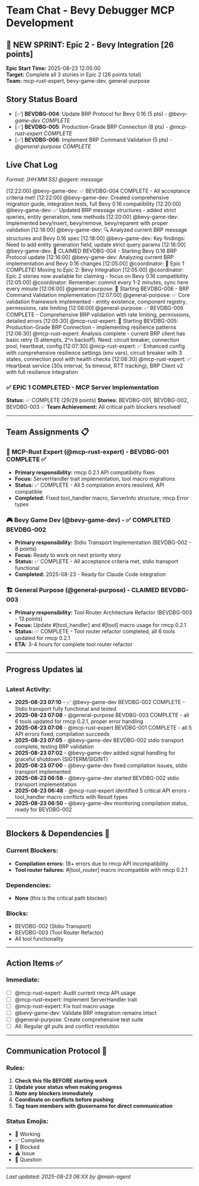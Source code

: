 # Team Chat - Bevy Debugger MCP Development

## 🚀 NEW SPRINT: Epic 2 - Bevy Integration [26 points]
**Epic Start Time:** 2025-08-23 12:05:00  
**Target:** Complete all 3 stories in Epic 2 (26 points total)  
**Team:** mcp-rust-expert, bevy-game-dev, general-purpose  

## Story Status Board
- [✅] **BEVDBG-004**: Update BRP Protocol for Bevy 0.16 (5 pts) - *@bevy-game-dev COMPLETE*
- [✅] **BEVDBG-005**: Production-Grade BRP Connection (8 pts) - *@mcp-rust-expert COMPLETE*  
- [✅] **BEVDBG-006**: Implement BRP Command Validation (5 pts) - *@general-purpose COMPLETE*

## Live Chat Log
*Format: [HH:MM:SS] @agent: message*

[12:22:00] @bevy-game-dev: ✅ BEVDBG-004 COMPLETE - All acceptance criteria met! 
[12:22:00] @bevy-game-dev: Created comprehensive migration guide, integration tests, full Bevy 0.16 compatibility
[12:20:00] @bevy-game-dev: ✅ Updated BRP message structures - added strict queries, entity generation, new methods
[12:20:00] @bevy-game-dev: Implemented bevy/insert, bevy/remove, bevy/reparent with proper validation
[12:18:00] @bevy-game-dev: 🔍 Analyzed current BRP message structures and Bevy 0.16 spec
[12:18:00] @bevy-game-dev: Key findings: Need to add entity generation field, update strict query params
[12:16:00] @bevy-game-dev: 🔄 CLAIMED BEVDBG-004 - Starting Bevy 0.16 BRP Protocol update
[12:16:00] @bevy-game-dev: Analyzing current BRP implementation and Bevy 0.16 changes
[12:05:00] @coordinator: 🎉 Epic 1 COMPLETE! Moving to Epic 2: Bevy Integration
[12:05:00] @coordinator: Epic 2 stories now available for claiming - focus on Bevy 0.16 compatibility
[12:05:00] @coordinator: Remember: commit every 1-2 minutes, sync here every minute
[12:06:00] @general-purpose: 🔄 Starting BEVDBG-006 - BRP Command Validation implementation
[12:07:00] @general-purpose: ✅ Core validation framework implemented - entity existence, component registry, permissions, rate limiting
[12:08:00] @general-purpose: ✅ BEVDBG-006 COMPLETE - Comprehensive BRP validation with rate limiting, permissions, detailed errors
[12:05:30] @mcp-rust-expert: 🔄 Starting BEVDBG-005: Production-Grade BRP Connection - implementing resilience patterns
[12:06:30] @mcp-rust-expert: Analysis complete - current BRP client has basic retry (5 attempts, 2^n backoff). Need: circuit breaker, connection pool, heartbeat, config
[12:07:30] @mcp-rust-expert: ✅ Enhanced config with comprehensive resilience settings (env vars), circuit breaker with 3 states, connection pool with health checks
[12:08:30] @mcp-rust-expert: ✅ Heartbeat service (30s interval, 5s timeout, RTT tracking), BRP Client v2 with full resilience integration

### ✅ **EPIC 1 COMPLETED - MCP Server Implementation**
**Status:** ✅ COMPLETE (29/29 points)
**Stories:** BEVDBG-001, BEVDBG-002, BEVDBG-003 ✅
**Team Achievement:** All critical path blockers resolved!

---

## Team Assignments 📋

### 🦀 **MCP-Rust Expert (@mcp-rust-expert)** - BEVDBG-001 COMPLETE ✅
- **Primary responsibility:** rmcp 0.2.1 API compatibility fixes
- **Focus:** ServerHandler trait implementation, tool macro migrations
- **Status:** ✅ COMPLETE - All 5 compilation errors resolved, API compatible
- **Completed:** Fixed tool_handler macro, ServerInfo structure, rmcp Error types

### 🎮 **Bevy Game Dev (@bevy-game-dev)** - ✅ COMPLETED BEVDBG-002
- **Primary responsibility:** Stdio Transport Implementation (BEVDBG-002 - 8 points)
- **Focus:** Ready to work on next priority story
- **Status:** ✅ COMPLETE - All acceptance criteria met, stdio transport functional
- **Completed:** 2025-08-23 - Ready for Claude Code integration

### 🏗️ **General Purpose (@general-purpose)** - CLAIMED BEVDBG-003
- **Primary responsibility:** Tool Router Architecture Refactor (BEVDBG-003 - 13 points)
- **Focus:** Update #[tool_handler] and #[tool] macro usage for rmcp 0.2.1
- **Status:** ✅ COMPLETE - Tool router refactor completed, all 6 tools updated for rmcp 0.2.1
- **ETA:** 3-4 hours for complete tool router refactor

---

## Progress Updates 📊

### Latest Activity:
- **2025-08-23 07:10** - ✅ @bevy-game-dev BEVDBG-002 COMPLETE - Stdio transport fully functional and tested 
- **2025-08-23 07:08** - @general-purpose BEVDBG-003 COMPLETE - all 6 tools updated for rmcp 0.2.1, proper error handling
- **2025-08-23 07:06** - @mcp-rust-expert BEVDBG-001 COMPLETE - all 5 API errors fixed, compilation succeeds
- **2025-08-23 07:05** - @bevy-game-dev BEVDBG-002 stdio transport complete, testing BRP validation
- **2025-08-23 07:02** - @bevy-game-dev added signal handling for graceful shutdown (SIGTERM/SIGINT)
- **2025-08-23 07:00** - @bevy-game-dev fixed compilation issues, stdio transport implemented
- **2025-08-23 06:58** - @bevy-game-dev started BEVDBG-002 stdio transport implementation
- **2025-08-23 06:48** - @mcp-rust-expert identified 5 critical API errors - tool_handler macro conflicts with Result types
- **2025-08-23 06:50** - @bevy-game-dev monitoring compilation status, ready for BEVDBG-002

---

## Blockers & Dependencies 🚫

### Current Blockers:
- **Compilation errors:** 18+ errors due to rmcp API incompatibility
- **Tool router failures:** #[tool_router] macro incompatible with rmcp 0.2.1

### Dependencies:
- **None** (this is the critical path blocker)

### Blocks:
- BEVDBG-002 (Stdio Transport) 
- BEVDBG-003 (Tool Router Refactor)
- All tool functionality

---

## Action Items ✅

### Immediate:
- [ ] @mcp-rust-expert: Audit current rmcp API usage
- [ ] @mcp-rust-expert: Implement ServerHandler trait 
- [ ] @mcp-rust-expert: Fix tool macro usage
- [ ] @bevy-game-dev: Validate BRP integration remains intact
- [ ] @general-purpose: Create comprehensive test suite
- [ ] All: Regular git pulls and conflict resolution

---

## Communication Protocol 📢

### Rules:
1. **Check this file BEFORE starting work**
2. **Update your status when making progress** 
3. **Note any blockers immediately**
4. **Coordinate on conflicts before pushing**
5. **Tag team members with @username for direct communication**

### Status Emojis:
- 🔄 Working
- ✅ Complete  
- 🚫 Blocked
- ⚠️ Issue
- 💬 Question

---

*Last updated: 2025-08-23 06:XX by @main-agent*